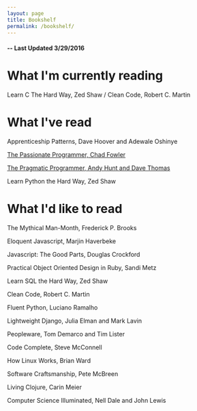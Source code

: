 ```yaml
---
layout: page
title: Bookshelf
permalink: /bookshelf/
---
```

<h4>-- Last Updated 3/29/2016</h4>


<h1> What I'm currently reading </h1>
Learn C The Hard Way, Zed Shaw / Clean Code, Robert C. Martin


<h1> What I've read </h1>
Apprenticeship Patterns, Dave Hoover and Adewale Oshinye

[The Passionate Programmer, Chad Fowler](http://andrewmpierce.io/2016/03/21/The-Passionate-Programmer.html)

[The Pragmatic Programmer, Andy Hunt and Dave Thomas](http://andrewmpierce.io/2015/11/29/The-Pragmatic-Programmer.html)

Learn Python the Hard Way, Zed Shaw

<h1> What I'd like to read </h1>
The Mythical Man-Month, Frederick P. Brooks

Eloquent Javascript, Marjin Haverbeke

Javascript: The Good Parts, Douglas Crockford

Practical Object Oriented Design in Ruby, Sandi Metz

Learn SQL the Hard Way, Zed Shaw

Clean Code, Robert C. Martin

Fluent Python, Luciano Ramalho

Lightweight Django, Julia Elman and Mark Lavin

Peopleware, Tom Demarco and Tim Lister

Code Complete, Steve McConnell

How Linux Works, Brian Ward

Software Craftsmanship, Pete McBreen

Living Clojure, Carin Meier

Computer Science Illuminated, Nell Dale and John Lewis
